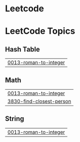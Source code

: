 # Leetcode
<!---LeetCode Topics Start-->
# LeetCode Topics
## Hash Table
|  |
| ------- |
| [0013-roman-to-integer](https://github.com/dhanushkadiyapu/Leetcode/tree/master/0013-roman-to-integer) |
## Math
|  |
| ------- |
| [0013-roman-to-integer](https://github.com/dhanushkadiyapu/Leetcode/tree/master/0013-roman-to-integer) |
| [3830-find-closest-person](https://github.com/dhanushkadiyapu/Leetcode/tree/master/3830-find-closest-person) |
## String
|  |
| ------- |
| [0013-roman-to-integer](https://github.com/dhanushkadiyapu/Leetcode/tree/master/0013-roman-to-integer) |
<!---LeetCode Topics End-->